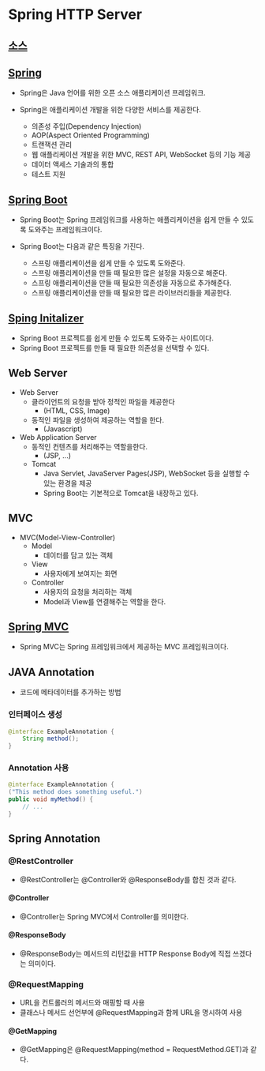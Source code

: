 <!-- markdownlint-disable MD033 -->
# Spring HTTP Server

## [소스](https://github.com/MarkYoo23/Toy_JavaHttp/pull/3)

## [Spring](https://docs.spring.io/spring-framework/docs/current/reference/html/overview.html#overview)

* Spring은 Java 언어를 위한 오픈 소스 애플리케이션 프레임워크.

* Spring은 애플리케이션 개발을 위한 다양한 서비스를 제공한다.

  * 의존성 주입(Dependency Injection)
  * AOP(Aspect Oriented Programming)
  * 트랜잭션 관리
  * 웹 애플리케이션 개발을 위한 MVC, REST API, WebSocket 등의 기능 제공
  * 데이터 액세스 기술과의 통합
  * 테스트 지원

## [Spring Boot](https://docs.spring.io/spring-boot/docs/current/reference/html/)

* Spring Boot는 Spring 프레임워크를 사용하는 애플리케이션을 쉽게 만들 수 있도록 도와주는 프레임워크이다.

* Spring Boot는 다음과 같은 특징을 가진다.

  * 스프링 애플리케이션을 쉽게 만들 수 있도록 도와준다.
  * 스프링 애플리케이션을 만들 때 필요한 많은 설정을 자동으로 해준다.
  * 스프링 애플리케이션을 만들 때 필요한 의존성을 자동으로 추가해준다.
  * 스프링 애플리케이션을 만들 때 필요한 많은 라이브러리들을 제공한다.

## [Sping Initalizer](https://start.spring.io/)

* Spring Boot 프로젝트를 쉽게 만들 수 있도록 도와주는 사이트이다.
* Spring Boot 프로젝트를 만들 때 필요한 의존성을 선택할 수 있다.

## Web Server

* Web Server
  * 클라이언트의 요청을 받아 정적인 파일을 제공한다
    * (HTML, CSS, Image)
  * 동적인 파일을 생성하여 제공하는 역할을 한다.
    * (Javascript)
* Web Application Server
  * 동적인 컨텐츠를 처리해주는 역할을한다.
    * (JSP, ...)
  * Tomcat
    * Java Servlet, JavaServer Pages(JSP), WebSocket 등을 실행할 수 있는 환경을 제공
    * Spring Boot는 기본적으로 Tomcat을 내장하고 있다.

## MVC

* MVC(Model-View-Controller)
  * Model
    * 데이터를 담고 있는 객체
  * View
    * 사용자에게 보여지는 화면
  * Controller
    * 사용자의 요청을 처리하는 객체
    * Model과 View를 연결해주는 역할을 한다.

## [Spring MVC](https://docs.spring.io/spring-framework/docs/current/reference/html/web.html#mvc)

* Spring MVC는 Spring 프레임워크에서 제공하는 MVC 프레임워크이다.

## JAVA Annotation

* 코드에 메타데이터를 추가하는 방법

### 인터페이스 생성

```java
@interface ExampleAnnotation {
    String method();
}
```

### Annotation 사용

```java
@interface ExampleAnnotation {
("This method does something useful.")
public void myMethod() {
    // ...
}
```

## Spring Annotation

### @RestController

* @RestController는 @Controller와 @ResponseBody를 합친 것과 같다.

#### @Controller

* @Controller는 Spring MVC에서 Controller를 의미한다.

#### @ResponseBody

* @ResponseBody는 메서드의 리턴값을 HTTP Response Body에 직접 쓰겠다는 의미이다.

### @RequestMapping

* URL을 컨트롤러의 메서드와 매핑할 때 사용
* 클래스나 메서드 선언부에 @RequestMapping과 함께 URL을 명시하여 사용

#### @GetMapping

* @GetMapping은 @RequestMapping(method = RequestMethod.GET)과 같다.

